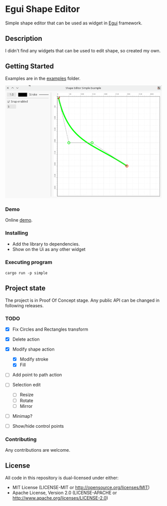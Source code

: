# Egui Shape Editor

Simple shape editor that can be used as widget in [Egui](https://github.com/emilk/egui) framework.

## Description

I didn't find any widgets that can be used to edit shape, so created my own.

## Getting Started

Examples are in the [examples](examples) folder.

![Perfect Cat Drawing](docs/PerfectCatDrawing.gif)

### Demo

Online [demo](https://antroids.github.io/egui-shape-editor/examples/simple/dist/).

### Installing

* Add the library to dependencies.
* Show on the Ui as any other widget

### Executing program

```
cargo run -p simple
```

## Project state
The project is in Proof Of Concept stage. Any public API can be changed in following releases.

### TODO
- [x] Fix Circles and Rectangles transform

- [x] Delete action
- [x] Modify shape action
  - [x] Modify stroke
  - [x] Fill
- [ ] Add point to path action
- [ ] Selection edit
  - [ ] Resize
  - [ ] Rotate
  - [ ] Mirror
- [ ] Minimap?
- [ ] Show/hide control points

### Contributing
Any contributions are welcome.

## License

All code in this repository is dual-licensed under either:
* MIT License (LICENSE-MIT or http://opensource.org/licenses/MIT) 
* Apache License, Version 2.0 (LICENSE-APACHE or http://www.apache.org/licenses/LICENSE-2.0)
